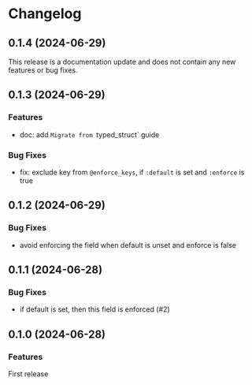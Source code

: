 # Changelog

## 0.1.4 (2024-06-29)

This release is a documentation update and
does not contain any new features or bug fixes.

## 0.1.3 (2024-06-29)

### Features
- doc: add `Migrate from `typed_struct` guide

### Bug Fixes
- fix: exclude key from `@enforce_keys`, if `:default` is set and `:enforce` is true

## 0.1.2 (2024-06-29)

### Bug Fixes
- avoid enforcing the field when default is unset and enforce is false

## 0.1.1 (2024-06-28)

### Bug Fixes
- if default is set, then this field is enforced (#2)

## 0.1.0 (2024-06-28)

### Features
First release
